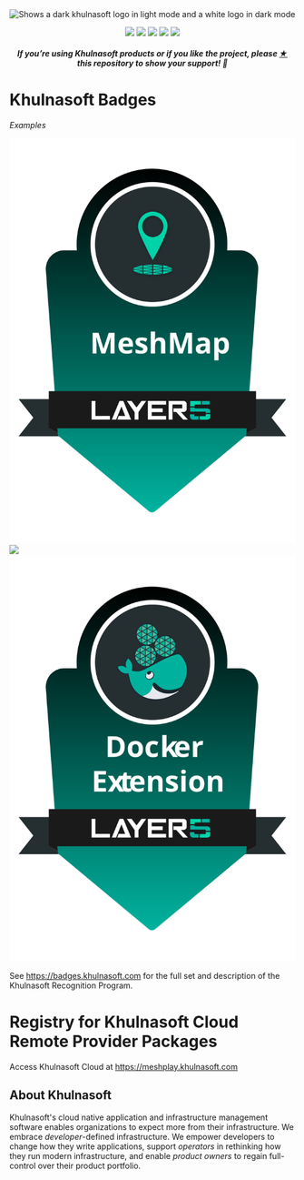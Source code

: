 <p style="text-align:center;" align="center">
      <picture align="center">
         <source media="(prefers-color-scheme: dark)" srcset="https://raw.githubusercontent.com/khulnasoft-lab/meshplay-extensions-packages/master/.github/assets/images/khulnasoft/khulnasoft-light-no-trim.svg" />
         <source media="(prefers-color-scheme: light)" srcset="https://raw.githubusercontent.com/khulnasoft-lab/meshplay-extensions-packages/master/.github/assets/images/khulnasoft/khulnasoft-no-trim.svg" />
         <img align="center" src="https://raw.githubusercontent.com/khulnasoft-lab/meshplay-extensions-packages/master/.github/assets/images/khulnasoft/khulnasoft-no-trim.svg" alt="Shows a dark khulnasoft logo in light mode and a white logo in dark mode" width="45%"/>
      </picture>
</p>

<p align="center">
<a href="https://github.com/khulnasoft/khulnasoft" alt="GitHub contributors">
<img src="https://img.shields.io/github/contributors/khulnasoft/khulnasoft.svg" /></a>
<a href="https://github.com/issues?q=is%3Aopen+is%3Aissue+archived%3Afalse+org%3Akhulnasoft+org%3Ameshplay+org%3Akhulnasoft-lab+org%3Aservice-mesh-performance+org%3Aservice-mesh-patterns+label%3A%22help+wanted%22" alt="Help wanted GitHub issues">
<img src="https://img.shields.io/github/issues/khulnasoft/khulnasoft/help%20wanted.svg?color=%23DDDD00" /></a>
<a href="https://slack.khulnasoft.com" alt="Slack">
<img src="https://img.shields.io/badge/Slack-@khulnasoft.svg?logo=slack" /></a>
<a href="https://twitter.com/khulnasoft" alt="Twitter Follow">
<img src="https://img.shields.io/twitter/follow/khulnasoft.svg?label=Follow+Khulnasoft&style=social" /></a>
<a href="https://github.com/khulnasoft/khulnasoft" alt="License">
<img src="https://img.shields.io/github/license/khulnasoft/khulnasoft.svg" /></a>
</p>

<h5><p align="center"><i>If you’re using Khulnasoft products or if you like the project, please <a href="https://github.com/khulnasoft/khulnasoft/stargazers">★</a> this repository to show your support! 🤩</i></p></h5>

# Khulnasoft Badges
*Examples*

[![](https://raw.githubusercontent.com/khulnasoft-lab/meshplay-extensions-packages/master/assets/badges/meshmap/meshmap.svg)](https://meshplay.khulnasoft.com/user/090e7114-509a-4046-81f1-9c5fb8daf724?tab=badges) [![](https://raw.githubusercontent.com/khulnasoft-lab/meshplay-extensions-packages/master/assets/badges/meshplay-operator/meshplay-operator.svg)](https://meshplay.khulnasoft.com/user/090e7114-509a-4046-81f1-9c5fb8daf724?tab=badges) [![](https://raw.githubusercontent.com/khulnasoft-lab/meshplay-extensions-packages/master/assets/badges/docker-extension/docker-extension.svg)](https://meshplay.khulnasoft.com/user/090e7114-509a-4046-81f1-9c5fb8daf724?tab=badges)
<!---

![](https://raw.githubusercontent.com/khulnasoft-lab/meshplay-extensions-packages/master/assets/badges/first-share/first-share.svg)
![](https://raw.githubusercontent.com/khulnasoft-lab/meshplay-extensions-packages/master/assets/badges/first-log-streaming-session/first-log-streaming-session.svg)
 [![](https://raw.githubusercontent.com/khulnasoft-lab/meshplay-extensions-packages/master/assets/badges/bring-a-buddy/bring-a-buddy.svg)](https://meshplay.khulnasoft.com/user/090e7114-509a-4046-81f1-9c5fb8daf724?tab=badges) 
[![](https://raw.githubusercontent.com/khulnasoft-lab/meshplay-extensions-packages/master/assets/badges/first-application/first-application.svg)](https://meshplay.khulnasoft.com/user/090e7114-509a-4046-81f1-9c5fb8daf724?tab=badges) 
-->

See https://badges.khulnasoft.com for the full set and description of the Khulnasoft Recognition Program.

# Registry for Khulnasoft Cloud Remote Provider Packages
Access Khulnasoft Cloud at https://meshplay.khulnasoft.com 


## About Khulnasoft

Khulnasoft's cloud native application and infrastructure management software enables organizations to expect more from their infrastructure. We embrace _developer_-defined infrastructure. We empower developers to change how they write applications, support _operators_ in rethinking how they run modern infrastructure, and enable _product owners_ to regain full-control over their product portfolio.
